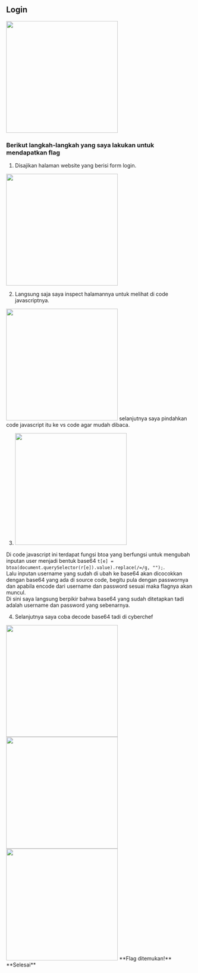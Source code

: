 ## Login  

<img src='https://github.com/lutvan/Writeup-CTF/blob/main/web%20exploitation/Forbidden%20Paths/images/3.png' width='300px'>  

### Berikut langkah-langkah yang saya lakukan untuk mendapatkan flag  


1. Disajikan halaman website yang berisi form login.  
<img src='https://github.com/lutvan/Writeup-CTF/blob/main/web%20exploitation/Login/images/2.png' width='300px'>  

2. Langsung saja saya inspect halamannya untuk melihat di code javascriptnya.  
<img src='https://github.com/lutvan/Writeup-CTF/blob/main/web%20exploitation/Login/images/3.png' width='300px'>  
selanjutnya saya pindahkan code javascript itu ke vs code agar mudah dibaca.  

3. <img src='https://github.com/lutvan/Writeup-CTF/blob/main/web%20exploitation/Login/images/7.png' width='300px'>  
Di code javascript ini terdapat fungsi btoa yang berfungsi untuk mengubah inputan user menjadi bentuk base64 `t[e] = btoa(document.querySelector(r[e]).value).replace(/=/g, "");`.  
Lalu inputan username yang sudah di ubah ke base64 akan dicocokkan dengan base64 yang ada di source code, begitu pula dengan passwornya dan apabila encode dari username dan password sesuai maka flagnya akan muncul.   
Di sini saya langsung berpikir bahwa base64 yang sudah ditetapkan tadi adalah username dan password yang sebenarnya.

4. Selanjutnya saya coba decode base64 tadi di cyberchef  
<img src='https://github.com/lutvan/Writeup-CTF/blob/main/web%20exploitation/Login/images/4.png' width='300px'>  
<img src='https://github.com/lutvan/Writeup-CTF/blob/main/web%20exploitation/Login/images/5.png' width='300px'>  
<img src='https://github.com/lutvan/Writeup-CTF/blob/main/web%20exploitation/Login/images/6.png' width='300px'>  
**Flag ditemukan!**  
**Selesai**

